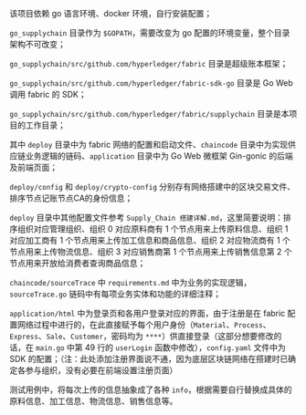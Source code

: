 该项目依赖 go 语言环境、docker 环境，自行安装配置；

`go_supplychain` 目录作为 `$GOPATH`，需要改变为 go 配置的环境变量，整个目录架构不可改变；

`go_supplychain⁩/⁨src⁩/github.com⁩/hyperledger⁩/fabric⁩` 目录是超级账本框架；

`go_supplychain⁩/⁨src⁩/github.com⁩/hyperledger⁩/fabric⁩-sdk-go` 目录是 Go Web 调用 fabric 的 SDK；

`go_supplychain⁩/⁨src⁩/github.com⁩/hyperledger⁩/fabric⁩/supplychain` 目录是本项目的工作目录；

其中 `deploy` 目录中为 fabric 网络的配置和启动文件、`chaincode` 目录中为实现供应链业务逻辑的链码、`application` 目录中为 Go Web 微框架 Gin-gonic 的后端及前端页面；

`deploy/config` 和 `deploy/crypto-config` 分别存有网络搭建中的区块交易文件、排序节点记账节点CA的身份信息；

`deploy` 目录中其他配置文件参考 `Supply_Chain 搭建详解.md`，这里简要说明：排序组织对应管理组织、组织 0 对应原料商有 1 个节点用来上传原料信息、组织 1 对应加工商有 1 个节点用来上传加工信息和商品信息、组织 2 对应物流商有 1 个节点用来上传物流信息、组织 3 对应销售商第 1 个节点用来上传销售信息第 2 个节点用来开放给消费者查询商品信息；

`chaincode/sourceTrace` 中 `requirements.md` 中为业务的实现逻辑，`sourceTrace.go` 链码中有每项业务实体和功能的详细注释；

`application/html` 中为登录页和各用户登录对应的界面，由于注册是在 fabric 配置网络过程中进行的，在此直接赋予每个用户身份（`Material`、`Process`、`Express`、`Sale`、`Customer`，密码均为 `****`）供直接登录（这部分想要修改的话，在 `main.go` 中第 49 行的 `userLogin` 函数中修改），`config.yaml` 文件中为 SDK 的配置；（注：此处添加注册界面说不通，因为底层区块链网络在搭建时已确定各参与组织，没有必要在前端设置注册页面）

测试用例中，将每次上传的信息抽象成了各种 `info`，根据需要自行替换成具体的原料信息、加工信息、物流信息、销售信息等。

